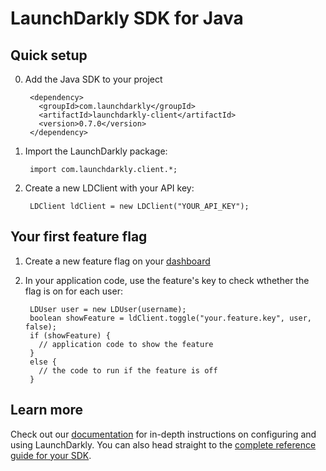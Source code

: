 LaunchDarkly SDK for Java
=========================

Quick setup
-----------

0. Add the Java SDK to your project

        <dependency>
          <groupId>com.launchdarkly</groupId>
          <artifactId>launchdarkly-client</artifactId>
          <version>0.7.0</version>
        </dependency>

1. Import the LaunchDarkly package:

        import com.launchdarkly.client.*;

2. Create a new LDClient with your API key:

        LDClient ldClient = new LDClient("YOUR_API_KEY");

Your first feature flag
-----------------------

1. Create a new feature flag on your [dashboard](https://app.launchdarkly.com)
2. In your application code, use the feature's key to check wthether the flag is on for each user:

        LDUser user = new LDUser(username);
        boolean showFeature = ldClient.toggle("your.feature.key", user, false);
        if (showFeature) {
          // application code to show the feature 
        }
        else {
          // the code to run if the feature is off
        }

Learn more
----------

Check out our [documentation](http://docs.launchdarkly.com) for in-depth instructions on configuring and using LaunchDarkly. You can also head straight to the [complete reference guide for your SDK](http://docs.launchdarkly.com/v1.0/docs/java-sdk-reference).